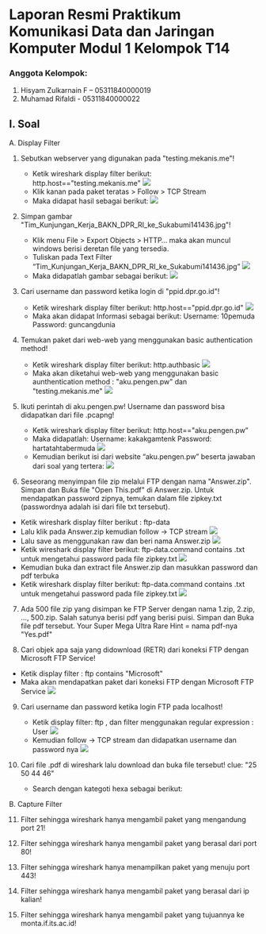 # Laporan Resmi Praktikum Komunikasi Data dan Jaringan Komputer Modul 1  Kelompok T14

### Anggota Kelompok:

1. Hisyam Zulkarnain F – 05311840000019
2. Muhamad Rifaldi - 05311840000022

## I. Soal

A.  Display Filter

1.	Sebutkan webserver yang digunakan pada "testing.mekanis.me"!
    *	Ketik wireshark display filter berikut: http.host=="testing.mekanis.me"
    ![](https://github.com/fvldi/Jarkom_Modul1_Lapres_T14/blob/main/Gambar/1a.jpg)
    *	Klik kanan pada paket teratas > Follow > TCP Stream
    *	Maka didapat hasil sebagai berikut:
    ![](https://github.com/fvldi/Jarkom_Modul1_Lapres_T14/blob/main/Gambar/1b.jpg)
    
2.	Simpan gambar "Tim_Kunjungan_Kerja_BAKN_DPR_RI_ke_Sukabumi141436.jpg"!
    *	Klik menu File > Export Objects > HTTP… maka akan muncul windows berisi deretan file yang tersedia.
    *	Tuliskan pada Text Filter “Tim_Kunjungan_Kerja_BAKN_DPR_RI_ke_Sukabumi141436.jpg”
    ![](https://github.com/fvldi/Jarkom_Modul1_Lapres_T14/blob/main/Gambar/2a.jpg)
    *	Maka didapatlah gambar sebagai berikut:
    ![](https://github.com/fvldi/Jarkom_Modul1_Lapres_T14/blob/main/Gambar/2b.jpg)
    
3.	Cari username dan password ketika login di "ppid.dpr.go.id"!
    *	Ketik wireshark display filter berikut: http.host=="ppid.dpr.go.id"
    ![](https://github.com/fvldi/Jarkom_Modul1_Lapres_T14/blob/main/Gambar/3a.jpg)
    *	Maka akan didapat Informasi sebagai berikut:
    Username: 10pemuda
    Password: guncangdunia

4.	Temukan paket dari web-web yang menggunakan basic authentication method!
    *	Ketik wireshark display filter berikut: http.authbasic
    ![](https://github.com/fvldi/Jarkom_Modul1_Lapres_T14/blob/main/Gambar/4a.PNG)
    * Maka akan diketahui web-web yang menggunakan basic aunthentication method : "aku.pengen.pw" dan "testing.mekanis.me"
    ![](https://github.com/fvldi/Jarkom_Modul1_Lapres_T14/blob/main/Gambar/4b.PNG)

5.	Ikuti perintah di aku.pengen.pw! Username dan password bisa didapatkan dari file .pcapng!
    *	Ketik wireshark display filter berikut: http.host=="aku.pengen.pw”
    *	Maka didapatlah:
    Username: kakakgamtenk 
    Password: hartatahtabermuda
    ![](https://github.com/fvldi/Jarkom_Modul1_Lapres_T14/blob/main/Gambar/5a.jpg)
    * Kemudian berikut isi dari website “aku.pengen.pw” beserta jawaban dari soal yang tertera:
    ![](https://github.com/fvldi/Jarkom_Modul1_Lapres_T14/blob/main/Gambar/5b.jpg)
    
6.	Seseorang menyimpan file zip melalui FTP dengan nama "Answer.zip". Simpan dan Buka file "Open This.pdf" di Answer.zip. Untuk mendapatkan password zipnya, temukan dalam file     zipkey.txt (passwordnya adalah isi dari file txt tersebut).
   *  Ketik wireshark display filter berikut : ftp-data
   *  Lalu klik pada Answer.zip kemudian follow -> TCP stream
   ![](https://github.com/fvldi/Jarkom_Modul1_Lapres_T14/blob/main/Gambar/6a.PNG)
   *  Lalu save as menggunakan raw dan beri nama Answer.zip
   ![](https://github.com/fvldi/Jarkom_Modul1_Lapres_T14/blob/main/Gambar/6b.PNG)
   *	Ketik wireshark display filter berikut: ftp-data.command contains .txt untuk mengetahui password pada file zipkey.txt
   ![](https://github.com/fvldi/Jarkom_Modul1_Lapres_T14/blob/main/Gambar/6c.PNG)
   *  Kemudian buka dan extract file Answer.zip dan masukkan password dan pdf terbuka
   *	Ketik wireshark display filter berikut: ftp-data.command contains .txt untuk mengetahui password pada file zipkey.txt
   ![](https://github.com/fvldi/Jarkom_Modul1_Lapres_T14/blob/main/Gambar/6d.PNG)

7.	Ada 500 file zip yang disimpan ke FTP Server dengan nama 1.zip, 2.zip, ..., 500.zip. Salah satunya berisi pdf yang berisi puisi. Simpan dan Buka file pdf tersebut.
    Your Super Mega Ultra Rare Hint = nama pdf-nya "Yes.pdf"

8.	Cari objek apa saja yang didownload (RETR) dari koneksi FTP dengan Microsoft FTP Service!
   * Ketik display filter : ftp contains "Microsoft"
   * Maka akan mendapatkan paket dari koneksi FTP dengan Microsoft FTP Service
   ![](https://github.com/fvldi/Jarkom_Modul1_Lapres_T14/blob/main/Gambar/8a.PNG)

9.	Cari username dan password ketika login FTP pada localhost!
    *	Ketik display filter: ftp , dan filter menggunakan regular expression : User
    ![](https://github.com/fvldi/Jarkom_Modul1_Lapres_T14/blob/main/Gambar/9a.PNG)
    * Kemudian follow -> TCP stream dan didapatkan username dan password nya
    ![](https://github.com/fvldi/Jarkom_Modul1_Lapres_T14/blob/main/Gambar/9b.PNG)
    
    
10. Cari file .pdf di wireshark lalu download dan buka file tersebut!
    clue: "25 50 44 46"
    *	Search dengan kategoti hexa sebagai berikut:
        
B. Capture Filter

11. Filter sehingga wireshark hanya mengambil paket yang mengandung port 21!

12. Filter sehingga wireshark hanya mengambil paket yang berasal dari port 80!

13. Filter sehingga wireshark hanya menampilkan paket yang menuju port 443!

14. Filter sehingga wireshark hanya mengambil paket yang berasal dari ip kalian!

15. Filter sehingga wireshark hanya mengambil paket yang tujuannya ke monta.if.its.ac.id!



    
